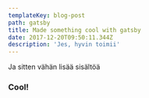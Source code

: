 ```yaml
---
templateKey: blog-post
path: gatsby
title: Made something cool with gatsby
date: 2017-12-20T09:50:11.344Z
description: 'Jes, hyvin toimii'
---
```

Ja sitten vähän lisää sisältöä

### Cool!

